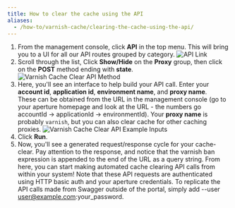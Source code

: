 ```yaml
---
title: How to clear the cache using the API
aliases:
  - /how-to/varnish-cache/clearing-the-cache-using-the-api/
---
```


1. From the management console, click **API** in the top menu. This will bring you to a UI for all our API routes grouped by category.
![API Link](/docs/images/screenshots/menu/highlight-api-option.png?height=80px)
1. Scroll through the list, Click **Show/Hide** on the **Proxy** group, then click on the **POST** method ending with **state**.
![Varnish Cache Clear API Method](/docs/images/screenshots/swagger-ui/highlight-varnish-cache-clear-api-operation.png?height=80px)
1. Here, you'll see an interface to help build your API call. Enter your **account id**, **application id**, **environment name**, and **proxy name**.<br/>These can be obtained from the URL in the management console (go to your aperture homepage and look at the URL - the numbers go accountId -> applicationId -> environmentId). Your **proxy name** is probably `varnish`, but you can also clear cache for other caching proxies.
![Varnish Cache Clear API Example Inputs](/docs/images/screenshots/swagger-ui/example-varnish-cache-clear-api-inputs.png?height=80px)
1. Click **Run**.
1. Now, you'll see a generated request/response cycle for your cache-clear. Pay attention to the response, and notice that the varnish ban expression is appended to the end of the URL as a query string. From here, you can start making automated cache clearing API calls from within your system! Note that these API requests are authenticated using HTTP basic auth and your aperture credentials. To replicate the API calls made from Swagger outside of the portal, simply add --user user@example.com:your_password.    
